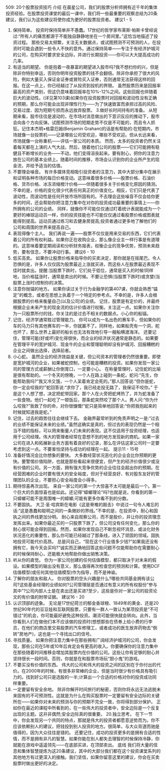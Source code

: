 509: 20个股票投资技巧
介绍
在晨星公司，我们的股票分析师拥有近千年的集体投资经验。在股票投资课堂的最后一课中，我们将一些最重要的观察总结为20条建议，我们认为这些建议将使你成为更好的股票投资者。
建议1 - 5
1. 保持简单。
投资时保持简单并不愚蠢。17世纪的哲学家布莱斯·帕斯卡曾经说过:“所有人的痛苦都源于不能独自静静地坐在一个房间里。”这恰当地描述了投资过程。
那些交易太频繁，关注无关数据点，或试图预测不可预测的人，在投资时可能会遇到一些令人不快的意外。通过保持简单——专注于有经济护城河的公司，在购买时要求安全边际，并进行长期投资——你可以大大提高成功的几率。
2. 有适当的期望。
你是抱着一夜暴富的期望进入股市吗?我不想扫你的兴，但是除非你特别幸运，否则你明年投资股票的钱不会翻倍。除非你承担了很大的风险，例如大量买入保证金证券或冒险买入证券，否则通常无法获得这样的回报。在这一点上，你已经越过了从投资到投机的界限。
虽然股票历来是回报率最高的资产类别，但这仍意味着回报率在10%-12%之间。这些回报也伴随着巨大的波动性。(详见第103课)如果你在投资股票时对回报和波动性没有正确的预期，那么你可能会出现非理性行为——为了快速致富而承担过高的风险、交易过度、因为短期亏损而永远放弃股票。
3.做好长时间持有的准备。
从短期来看，股市往往是波动的，在市场对消息做出的下意识反应的推动下，股市会向各个方向反弹。试图预测市场的短期走势不仅是不可能的，而且令人抓狂。记住本杰明•格雷厄姆(Benjamin Graham)的话是有帮助的:在短期内，市场就像一台投票机——记录哪些公司受欢迎，哪些不受欢迎。但从长远来看，市场就像一台称重机——评估一家公司的本质。
然而，太多的投资者仍然关注着每天都在上演的人气大战，然后，随着他们公司的股票——它们可能拥有稳健且不断增长的业务——不动，他们变得沮丧起来。要有耐心，把你的注意力放在公司的基本业绩上。随着时间的推移，市场会认识到你的企业所产生的现金流，并给予适当的估值。
4. 不要理会噪音。
有许多媒体竞相吸引投资者的注意力，其中大部分集中在展示和证明各种市场的每日价格变动。这意味着很多价格——股票价格、石油价格、货币价格、冰冻浓缩橙汁价格——伴随着很多关于价格变化原因的猜测。不幸的是，价格的变化很少代表任何真正的价值变化。相反，它们只是代表了波动性，而波动性是任何开放市场所固有的。不去理会这些噪音不仅会给你更多的时间，还会帮助你把注意力集中在对你的投资成功最重要的事情上——你所拥有的公司的业绩。
同样，就像你不可能仅仅通过盯着统计表就能成为一个更好的棒球运动员一样，你的投资技能也不可能仅仅通过看股票价格或图表就能得到提高。运动员通过练习和去健身房提高;投资者通过更多地了解他们的公司和周围的世界来提高自己。
5. 表现得像个主人。
我们再说一遍——股票不仅仅是用来交易的东西，它们代表着公司的所有权利益。如果你正在收购企业，那么像企业主一样行事是有道理的。这意味着要定期阅读和分析财务报表，权衡企业的竞争优势，预测未来趋势，要有信念，不要冲动行事。
建议6 - 10
6. 低买高卖。
如果你让股票价格来指导你的买卖决定，那你就是在摇尾巴。令人恐惧的是，许多人仅仅因为股票最近上涨就买进，而这些人在股票最近表现不佳时就卖出。提醒:当股票下跌时，它们处于低位，通常是买入的时候!同样地，当价格猛涨时，通常是卖出的时候。不要让恐惧(当股票下跌时)或贪婪(当股票上涨时)控制你的决策。
7. 注意你抛锚的地方。
如果你读过关于行为金融学的第407课，你就会熟悉“锚定”的概念，或者在思想上执着于一个特定的参考点。不幸的是，许多人会根据股票的价格来衡量自己(以及公司)的业绩。
记住，股票是有定价的，并最终根据企业未来产生的现金流的估计价值进行权衡。关注这一点。如果你关注你为一只股票所付的钱，你关注的是过去不相关的数据点。小心你的船锚。
8. 记住，经济学通常胜过管理能力。
你可以成为一名出色的赛车手，但如果你的车的马力只有其他赛车的一半，你就赢不了。同样地，如果船壳有一个洞，舵也坏了，那么世界上最好的船长也无法有效地引导一艘船横渡海洋。
还要记住，管理可能(好或坏)变化得很快，而企业的经济状况通常是静态的。如果要在管理平平的宽护城河、现金牛的企业和管理聪明却没有护城河、回报糟糕的企业之间做出选择，选择前者。
9. 小心蛇。
虽然企业的经济效益是关键，但公司资本的管理者仍然很重要。即使是宽护城河的企业，如果被蛇控制，也可能是糟糕的投资。如果你发现一家公司的管理方式或薪酬让你倒胃口，一定要小心。
在称量管理时，记住蛇的比喻是很有帮助的。一个冬天的傍晚，一个人在路上碰到一条蛇。蛇问:“先生，你能帮助我吗?”我又冷又饿，一个人呆着肯定会死的。”那人回答说:“但你是蛇，你一定会咬我的!”蛇回答说:“求你了，我已经走投无路了，我保证不咬你。”
于是这个人想了想，决定把蛇带回家。那个人在火旁把蛇烤热了，并为蛇准备了一些食物。他们一起吃了一顿饭后，那条蛇突然咬了那个人。男人问:“你为什么咬我?”我救了你的命，对你很慷慨!”蛇只是简单地回答说:“你把我抱起来的时候就知道我是蛇。”
10. 记住，过去的趋势往往会继续下去。
金融界最常听到的免责声明之一是:“过去的业绩不能保证未来的业绩。”虽然这确实是真的，但过去的表现仍然是一个相当不错的指标，可以用来衡量人们未来的表现。这不仅适用于投资经理，也适用于公司经理。伟大的管理者经常在意想不到的地方发现新的商机。如果一家公司在进入和拓展新业务方面有着良好的记录，那么在评估这家公司时一定要考虑到这一点。不要害怕坚持与成功的经理在一起。
提示11 - 15号
11. 准备好情况会比你想象的要快。
大多数经营状况恶化的企业会比你预期的更快。要警惕价值陷阱，也就是那些看起来很便宜，但产生的经济价值很少或没有价值的公司。另一方面，拥有强大竞争优势的企业往往会超出你的预期。在经营困难的企业时要有很大的安全裕度，但对于经营良好、有对股东友好的管理团队的企业，不要担心安全裕度会小得多。
12. 期待惊喜再次出现。
来自一家公司的第一个大惊喜不太可能是最后一个。第一个巨大的负面惊喜也是如此。还记得“蟑螂理论”吗?也就是说，你看到的第一只蟑螂可能不是周围唯一的蟑螂;可能有更多你看不到的分数。
13. 不要固执。
大卫·圣·哈宾斯在电影《这是脊椎的敲击》中说过一句令人难忘的话:“这是愚蠢和聪明之间的一条微妙的界线。”不幸的是，在投资中，耐心和固执之间的界线更加分明。
耐心来自观察公司，而不是股价，并让你的投资理念发挥出来。如果你最近买的一只股票下跌了，但公司没有任何变化，那么你的耐心很可能会得到回报。然而，如果你发现自己不断忽视坏消息，或淡化财务状况恶化的重要性，那么你可能已经越过了那条线，进入了顽固的领域。固执地投资可能代价高昂。
总是问自己，“现在这个行业值多少钱?”如果我还没有拥有它，我今天会买吗?”诚实而正确地回答这些问题不仅能帮助你在需要耐心的时候保持耐心，还能极大地帮助你做出销售决策。
14. 听从你的直觉。
你为一家公司创建的任何估值模型，都只取决于对未来的假设。如果模型的输出没有意义，那么值得再次检查您的预测和计算。使用DCF估值模型(或任何其他估值模型)作为指导，而不是神谕。
15. 了解你的朋友和敌人。
你对股票的空头兴趣是什么?哪些共同基金拥有该公司?这些基金经理的业绩如何?公司管理层是否通过有意义的所有权股份“参与其中”?公司内部人士是在卖出还是买进?至少，这些是你对一家公司的投资论文的有价值的附带证据。
建议16 - 20
16. 认识顶部的迹象。
无论是17世纪荷兰的郁金香球根、1849年的黄金、还是20世纪90年代的豆豆娃和互联网股票，只要有一群人一致认为某项投资是“不可错过”的机会，你可能最好避免这种投资。潮流可能很快就会转向。此外，当你看到人们在做他们本不应该做的投资时(想想那些在债券上给小费的行李员，在他们的商店里交易股票的汽车修理工，或者成功的医生放弃药物去“倒转”房地产)，这也是一个寻找出口的信号。
17. 寻找质量。
如果你把注意力集中在那些拥有广阔经济护城河的公司，你会发现，那些公司在5年或10年后肯定会有更高的收入。你要确保你的注意力集中在那些随着时间推移会增加其股票内在价值的公司。这些让你有足够的耐心并坚持很长一段时间。否则，你就是在和股票市场玩“胆小鬼”的游戏。
18. 不要买没有价值的东西。
伟大的公司和伟大的投资之间的区别在于你付出的代价。在2000年的时候，有很多非常棒的企业，但是当时很少有价格具有吸引力的。找到好公司只是选股的一半;计算出一个合适的价格对你的投资成功同样重要。
19. 一定要留有安全余地。
除非你解开时间旅行的秘密，否则你将永远无法逃脱未来固有的不可预测性。这就是为什么在购买股票时一定要留有安全边际的关键所在——如果你对未来的预测与你的预期不完全一致，你将得到部分保护。
正如你在最近的课程中所看到的，在一些伟大的投资者中，安全边际是一个反复出现的主题。这并非偶然;安全边际真的很重要。
20.独立思考。
在下一节中，你会发现另一个共同的特点，那就是伟大的投资者都愿意逆势而为。你不应该依赖别人的建议，把钱投到别人投资的地方。很简单，与大众背道而驰是值得的，因为大众往往是错的。
还要记住，成功的投资更多的是拥有合适的性情，而不是拥有非凡的智慧。如果你能在别人都失去理智的时候保持冷静，你就能在游戏中遥遥领先——在底部买进，在顶部卖出。
底线
我们将大量的信息和集体智慧提炼为这20条建议，其中的大部分我们都在这个投资课堂系列的其他地方有过更深入的接触。我们坚信，如果你留意这里的建议，你会在买卖股票时做出更好的决定。